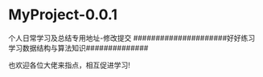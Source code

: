 # MyProject-0.0.1
个人日常学习及总结专用地址-修改提交
#####################好好练习学习数据结构与算法知识##############


也欢迎各位大佬来指点，相互促进学习!
